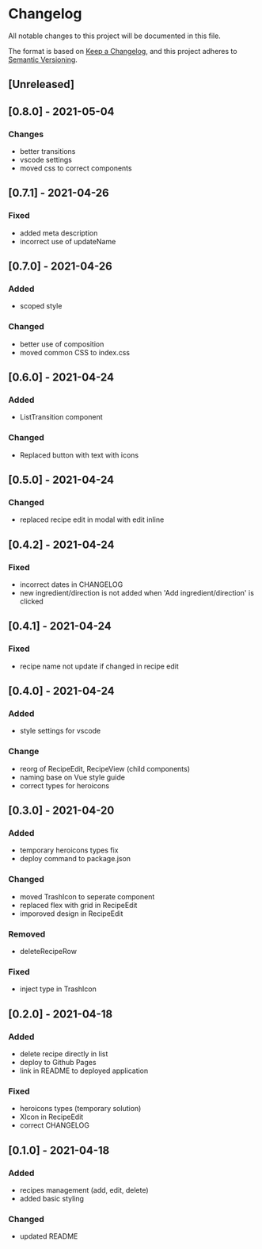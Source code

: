 # Changelog

All notable changes to this project will be documented in this file.

The format is based on [Keep a Changelog](https://keepachangelog.com/en/1.0.0/),
and this project adheres to [Semantic Versioning](https://semver.org/spec/v2.0.0.html).

## [Unreleased]

## [0.8.0] - 2021-05-04

### Changes

- better transitions
- vscode settings
- moved css to correct components

## [0.7.1] - 2021-04-26

### Fixed

- added meta description
- incorrect use of updateName

## [0.7.0] - 2021-04-26

### Added

- scoped style

### Changed

- better use of composition
- moved common CSS to index.css

## [0.6.0] - 2021-04-24

### Added

- ListTransition component

### Changed

- Replaced button with text with icons

## [0.5.0] - 2021-04-24

### Changed

- replaced recipe edit in modal with edit inline

## [0.4.2] - 2021-04-24

### Fixed

- incorrect dates in CHANGELOG
- new ingredient/direction is not added when 'Add ingredient/direction' is clicked

## [0.4.1] - 2021-04-24

### Fixed

- recipe name not update if changed in recipe edit

## [0.4.0] - 2021-04-24

### Added

- style settings for vscode

### Change

- reorg of RecipeEdit, RecipeView (child components)
- naming base on Vue style guide
- correct types for heroicons

## [0.3.0] - 2021-04-20

### Added

- temporary heroicons types fix
- deploy command to package.json

### Changed

- moved TrashIcon to seperate component
- replaced flex with grid in RecipeEdit
- imporoved design in RecipeEdit

### Removed

- deleteRecipeRow

### Fixed

- inject type in TrashIcon

## [0.2.0] - 2021-04-18

### Added

- delete recipe directly in list
- deploy to Github Pages
- link in README to deployed application

### Fixed

- heroicons types (temporary solution)
- XIcon in RecipeEdit
- correct CHANGELOG

## [0.1.0] - 2021-04-18

### Added

- recipes management (add, edit, delete)
- added basic styling

### Changed

- updated README
